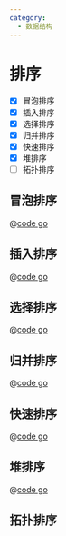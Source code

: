 ```yaml
---
category:
  - 数据结构
---
```


# 排序

- [x] 冒泡排序
- [x] 插入排序
- [x] 选择排序
- [x] 归并排序
- [x] 快速排序
- [x] 堆排序
- [ ] 拓扑排序

<Replit user="alomerry" repl="algorithm" file="data-struct/sort/" />

## 冒泡排序

@[code go](../../_codes/algorithm/data-struct/sort/bubbleSort/main.go)

## 插入排序

@[code go](../../_codes/algorithm/data-struct/sort/insertionSort/main.go)

## 选择排序

@[code go](../../_codes/algorithm/data-struct/sort/selectSort/main.go)
## 归并排序

@[code go](../../_codes/algorithm/data-struct/sort/mergeSort/main.go)

## 快速排序

@[code go](../../_codes/algorithm/data-struct/sort/quickSort/main.go)

## 堆排序

@[code go](../../_codes/algorithm/data-struct/sort/heapSort/main.go)

## 拓扑排序
